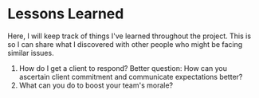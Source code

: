 # Lessons Learned

Here, I will keep track of things I've learned throughout the project. This is so I can share what I discovered with other people who might be facing similar issues.

  1. How do I get a client to respond? Better question: How can you ascertain client commitment and communicate expectations better?
  2. What can you do to boost your team's morale?
